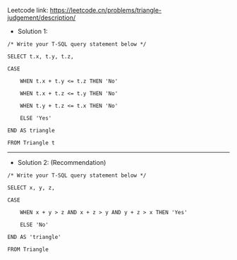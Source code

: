 Leetcode link: https://leetcode.cn/problems/triangle-judgement/description/ 

- Solution 1:
```
/* Write your T-SQL query statement below */

SELECT t.x, t.y, t.z, 

CASE

    WHEN t.x + t.y <= t.z THEN 'No'

    WHEN t.x + t.z <= t.y THEN 'No'

    WHEN t.y + t.z <= t.x THEN 'No'

    ELSE 'Yes'

END AS triangle

FROM Triangle t
```

---

- Solution 2: (Recommendation)
```
/* Write your T-SQL query statement below */

SELECT x, y, z, 

CASE

    WHEN x + y > z AND x + z > y AND y + z > x THEN 'Yes'

    ELSE 'No'

END AS 'triangle'

FROM Triangle
```
